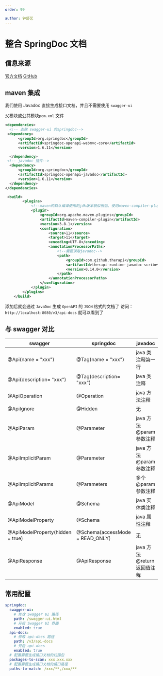 ```yaml
---
order: 99

author: 钟舒艺
---
```

# 整合 SpringDoc 文档

## 信息来源

[官方文档](https://springdoc.org/#Introduction)
[GitHub](https://github.com/springdoc/springdoc-openapi)

## maven 集成

我们使用 Javadoc 直接生成接口文档，并且不需要使用 `swagger-ui`

父模块或公共模块`pom.xml` 文件

```xml
<dependencies>
  <!-- 去除 swagger-ui 的springdoc-->
 <dependency>
      <groupId>org.springdoc</groupId>
      <artifactId>springdoc-openapi-webmvc-core</artifactId>
      <version>1.6.11</version>

  </dependency>
 <!-- javadoc 插件-->
  <dependency>
      <groupId>org.springdoc</groupId>
      <artifactId>springdoc-openapi-javadoc</artifactId>
      <version>1.6.11</version>
  </dependency>
</dependencies>

 <build>
        <plugins>
            <!--maven的默认编译使用的jdk版本貌似很低，使用maven-compiler-plugin插件可以指定项目源码的jdk版本，编译后的jdk版本，以及编码-->
            <plugin>
                <groupId>org.apache.maven.plugins</groupId>
                <artifactId>maven-compiler-plugin</artifactId>
                <version>3.8.1</version>
                <configuration>
                    <source>11</source>
                    <target>11</target>
                    <encoding>UTF-8</encoding>
                    <annotationProcessorPaths>
                        <!--需要读取javadoc-->
                        <path>
                            <groupId>com.github.therapi</groupId>
                            <artifactId>therapi-runtime-javadoc-scribe</artifactId>
                            <version>0.14.0</version>
                        </path>
                    </annotationProcessorPaths>
                </configuration>
            </plugin>
        </plugins>
    </build>

```

添加后就会通过 `JavaDoc` 生成 `OpenAPI` 的 `JSON` 格式的文档了
访问： `http://localhost:8080/v3/api-docs` 就可以看到了

## 与 swagger 对比

| **swagger** | **springdoc** | **javadoc** |
| --- | --- | --- |
| @Api(name = "xxx") | @Tag(name = "xxx") | java 类注释第一行 |
| @Api(description= "xxx") | @Tag(description= "xxx") | java 类注释 |
| @ApiOperation | @Operation | java 方法注释 |
| @ApiIgnore | @Hidden | 无 |
| @ApiParam | @Parameter | java 方法@param 参数注释 |
| @ApiImplicitParam | @Parameter | java 方法@param 参数注释 |
| @ApiImplicitParams | @Parameters | 多个@param 参数注释 |
| @ApiModel | @Schema | java 实体类注释 |
| @ApiModelProperty | @Schema | java 属性注释 |
| @ApiModelProperty(hidden = true) | @Schema(accessMode = READ_ONLY) | 无 |
| @ApiResponse | @ApiResponse | java 方法@return 返回值注释 |

## 常用配置

```yaml
springdoc:
  swagger-ui:
    # 修改 Swagger UI 路径
    path: /swagger-ui.html
    # 开启 Swagger UI 界面
    enabled: true
  api-docs:
    # 修改 api-docs 路径
    path: /v3/api-docs
    # 开启 api-docs
    enabled: true
  # 配置需要生成接口文档的扫描包
  packages-to-scan: xxx.xxx.xxx
  # 配置需要生成接口文档的接口路径
  paths-to-match: /xxx/**,/xxx/**

```
